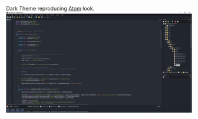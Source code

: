 Dark Theme reproducing <a href="https://atom.io/">Atom</a> look. 
![Preview](https://raw.githubusercontent.com/alanlanglois/fd_themes/master/Atom/preview.jpg?raw=true)
